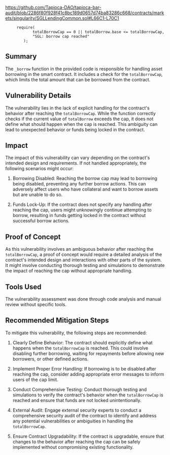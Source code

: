 https://github.com/Tapioca-DAO/tapioca-bar-audit/blob/2286f80f928f41c8bc189d0657d74ba83286c668/contracts/markets/singularity/SGLLendingCommon.sol#L66C1-L70C1

````
     require(
            totalBorrowCap == 0 || totalBorrow.base <= totalBorrowCap,
            "SGL: borrow cap reached"
        );

````

## Summary

The `_borrow` function in the provided code is responsible for handling asset borrowing in the smart contract. It includes a check for the `totalBorrowCap`, which limits the total amount that can be borrowed from the contract.

## Vulnerability Details

The vulnerability lies in the lack of explicit handling for the contract's behavior after reaching the `totalBorrowCap`. While the function correctly checks if the current value of `totalBorrow` exceeds the cap, it does not define what should happen when the cap is reached. This ambiguity can lead to unexpected behavior or funds being locked in the contract.

## Impact

The impact of this vulnerability can vary depending on the contract's intended design and requirements. If not handled appropriately, the following scenarios might occur:

1. Borrowing Disabled: Reaching the borrow cap may lead to borrowing being disabled, preventing any further borrow actions. This can adversely affect users who have collateral and want to borrow assets but are unable to do so.

2. Funds Lock-Up: If the contract does not specify any handling after reaching the cap, users might unknowingly continue attempting to borrow, resulting in funds getting locked in the contract without successful borrow actions.

## Proof of Concept

As this vulnerability involves an ambiguous behavior after reaching the `totalBorrowCap`, a proof of concept would require a detailed analysis of the contract's intended design and interactions with other parts of the system. It might involve conducting thorough testing and simulations to demonstrate the impact of reaching the cap without appropriate handling.

## Tools Used

The vulnerability assessment was done through code analysis and manual review without specific tools.

## Recommended Mitigation Steps

To mitigate this vulnerability, the following steps are recommended:

1. Clearly Define Behavior: The contract should explicitly define what happens when the `totalBorrowCap` is reached. This could involve disabling further borrowing, waiting for repayments before allowing new borrowers, or other defined actions.

2. Implement Proper Error Handling: If borrowing is to be disabled after reaching the cap, consider adding appropriate error messages to inform users of the cap limit.

3. Conduct Comprehensive Testing: Conduct thorough testing and simulations to verify the contract's behavior when the `totalBorrowCap` is reached and ensure that funds are not locked unintentionally.

4. External Audit: Engage external security experts to conduct a comprehensive security audit of the contract to identify and address any potential vulnerabilities or ambiguities in handling the `totalBorrowCap`.

5. Ensure Contract Upgradability: If the contract is upgradable, ensure that changes to the behavior after reaching the cap can be safely implemented without compromising existing functionality.